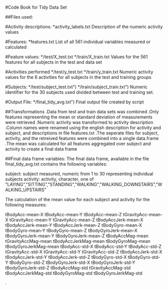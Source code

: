 #Code Book for Tidy Data Set  

##Files used:

#Activity descriptions:
*activity_labels.txt
Description of the numeric activity values

#Features:
*features.txt
List of all 561 individual variables measured or calculated

#Feature values:
*/test/X_test.txt
*/train/X_train.txt
Values for the 561 features for all subjects in the test and data set

#Activities performed
*/test/y_test.txt
*/train/y_train.txt
Numeric activity values for the 6 activities for all subjects in the test and training groups 

#Subjects:
*/test/subject_test.txt")
*/train/subject_train.txt")
Numeric identifier for the 30 subjects used divided between test and training set.

#Output File:
*/final_tidy_avg.txt")
Final output file created by script

##Transformations
.Data from test and train data sets was combined
.Only features representing the mean or standard deviation of measurements were retrieved
.Numeric activity was transformed to activity description
.Column names were renamed using the english description for activity and subject, and descriptions in file features.txt
.The seperate files for subject, activity, and the retreived features were combined into a single data.frame
.The mean was calculated for all features aggregated over subject and activity to create a final data frame

##Final data frame variables:
The final data frame, available in the file final_tidy_avg.txt contains the following variables:

subject: subject measured, numeric from 1 to 30 representing individual subjects
activity: activity, character, one of "LAYING","SITTING","STANDING","WALKING","WALKING_DOWNSTAIRS","WALKING_UPSTAIRS"     

The calculation of the mean value for each subject and activity for the following measures:

tBodyAcc-mean-X
tBodyAcc-mean-Y
tBodyAcc-mean-Z
tGravityAcc-mean-X
tGravityAcc-mean-Y
tGravityAcc-mean-Z
tBodyAccJerk-mean-X
tBodyAccJerk-mean-Y
tBodyAccJerk-mean-Z
tBodyGyro-mean-X
tBodyGyro-mean-Y
tBodyGyro-mean-Z
tBodyGyroJerk-mean-X
tBodyGyroJerk-mean-Y
tBodyGyroJerk-mean-Z
tBodyAccMag-mean
tGravityAccMag-mean
tBodyAccJerkMag-mean
tBodyGyroMag-mean
tBodyGyroJerkMag-mean
tBodyAcc-std-X
tBodyAcc-std-Y
tBodyAcc-std-Z
tGravityAcc-std-X
tGravityAcc-std-Y
tGravityAcc-std-Z
tBodyAccJerk-std-X
tBodyAccJerk-std-Y
tBodyAccJerk-std-Z
tBodyGyro-std-X
tBodyGyro-std-Y
tBodyGyro-std-Z
tBodyGyroJerk-std-X
tBodyGyroJerk-std-Y
tBodyGyroJerk-std-Z
tBodyAccMag-std
tGravityAccMag-std
tBodyAccJerkMag-std
tBodyGyroMag-std
tBodyGyroJerkMag-std


.
